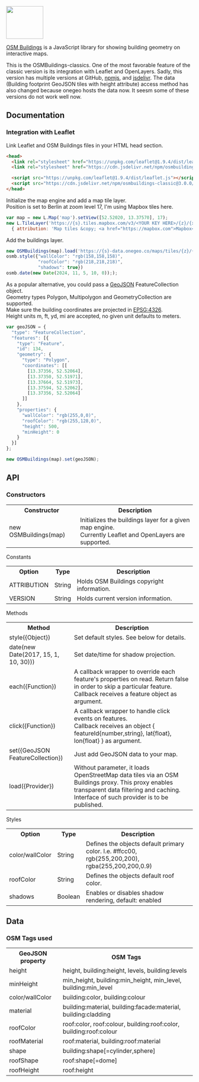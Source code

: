 
<img src="https://osmbuildings.org/logo.svg" width="100" height="88">

[OSM Buildings](https://osmbuildings.org/) is a JavaScript library for showing building geometry on interactive maps. 

This is the OSMBuildings-classics. One of the most favorable feature of the classic version is its integration with Leaflet and OpenLayers. Sadly, this version has multiple versions at GitHub, [npmjs](https://www.npmjs.com/package/osmbuildings-classic), and [jsdelivr](https://www.jsdelivr.com/package/npm/osmbuildings-classic?path=dist). The data (Building footprint GeoJSON tiles with height attribute) access method has also changed because onegeo hosts the data now. It seesm some of these versions do not work well now.

## Documentation

### Integration with Leaflet

Link Leaflet and OSM Buildings files in your HTML head section.

~~~ html
<head>
  <link rel="stylesheet" href="https://unpkg.com/leaflet@1.9.4/dist/leaflet.css"/>
  <link rel="stylesheet" href="https://cdn.jsdelivr.net/npm/osmbuildings-classic@3.0.0/dist/OSMBuildings.css" />

  <script src="https://unpkg.com/leaflet@1.9.4/dist/leaflet.js"></script>
  <script src="https://cdn.jsdelivr.net/npm/osmbuildings-classic@3.0.0/dist/OSMBuildings-Leaflet.js"></script>
</head>
~~~

Initialize the map engine and add a map tile layer.<br>
Position is set to Berlin at zoom level 17, I'm using Mapbox tiles here.

~~~ javascript
var map = new L.Map('map').setView([52.52020, 13.37570], 17);
new L.TileLayer('https://{s}.tiles.mapbox.com/v3/<YOUR KEY HERE>/{z}/{x}/{y}.png',
  { attribution: 'Map tiles &copy; <a href="https://mapbox.com">Mapbox</a>', maxZoom: 17 }).addTo(map);
~~~

Add the buildings layer.

~~~ javascript
new OSMBuildings(map).load('https://{s}-data.onegeo.co/maps/tiles/{z}/{x}/{y}.json?token={Your Key at OneGeo}');
osmb.style({"wallColor": "rgb(158,158,158)",
            "roofColor": "rgb(218,218,218)",
            "shadows": true})
osmb.date(new Date(2024, 11, 5, 10, 0)););
~~~

As a popular alternative, you could pass a <a href="http://www.geojson.org/geojson-spec.html">GeoJSON</a> FeatureCollection object.<br>
Geometry types Polygon, Multipolygon and GeometryCollection are supported.<br>
Make sure the building coordinates are projected in <a href="http://spatialreference.org/ref/epsg/4326/">EPSG:4326</a>.<br>
Height units m, ft, yd, mi are accepted, no given unit defaults to meters.

~~~ javascript
var geoJSON = {
  "type": "FeatureCollection",
  "features": [{
    "type": "Feature",
    "id": 134,
    "geometry": {
      "type": "Polygon",
      "coordinates": [[
        [13.37356, 52.52064],
        [13.37350, 52.51971],
        [13.37664, 52.51973],
        [13.37594, 52.52062],
        [13.37356, 52.52064]
      ]]
    },
    "properties": {
      "wallColor": "rgb(255,0,0)",
      "roofColor": "rgb(255,128,0)",
      "height": 500,
      "minHeight": 0
    }
  }]
};

new OSMBuildings(map).set(geoJSON);
~~~

## API

### Constructors

<table>
<tr>
<th>Constructor</th>
<th>Description</th>
</tr>

<tr>
<td>new OSMBuildings(map)</td>
<td>Initializes the buildings layer for a given map engine.<br>
Currently Leaflet and OpenLayers are supported.</td>
</tr>
</table>

Constants

<table>
<tr>
<th>Option</th>
<th>Type</th>
<th>Description</th>
</tr>

<tr>
<td>ATTRIBUTION</td>
<td>String</td>
<td>Holds OSM Buildings copyright information.</td>
</tr>

<tr>
<td>VERSION</td>
<td>String</td>
<td>Holds current version information.</td>
</tr>
</table>

Methods

<table>
<tr>
<th>Method</th>
<th>Description</th>
</tr>

<tr>
<td>style({Object})</td>
<td>Set default styles. See below for details.</td>
</tr>

<tr>
<td>date(new Date(2017, 15, 1, 10, 30)))</td>
<td>Set date/time for shadow projection.</td>
</tr>

<tr>
<td>each({Function})</td>
<td>A callback wrapper to override each feature's properties on read. Return false in order to skip a particular feature.<br>
Callback receives a feature object as argument.</td>
</tr>

<tr>
<td>click({Function})</td>
<td>A callback wrapper to handle click events on features.<br>
Callback receives an object { featureId{number,string}, lat{float}, lon{float} } as argument.</td>
</tr>

<tr>
<td>set({GeoJSON FeatureCollection})</td>
<td>Just add GeoJSON data to your map.</td>
</tr>

<tr>
<td>load({Provider})</td>
<td>Without parameter, it loads OpenStreetMap data tiles via an OSM Buildings proxy. This proxy enables transparent data filtering and caching.
Interface of such provider is to be published.</td>
</tr>
</table>

Styles

<table>
<tr>
<th>Option</th>
<th>Type</th>
<th>Description</th>
</tr>

<tr>
<td>color/wallColor</td>
<td>String</td>
<td>Defines the objects default primary color. I.e. #ffcc00, rgb(255,200,200), rgba(255,200,200,0.9)</td>
</tr>

<tr>
<td>roofColor</td>
<td>String</td>
<td>Defines the objects default roof color.</td>
</tr>

<tr>
<td>shadows</td>
<td>Boolean</td>
<td>Enables or disables shadow rendering, default: enabled</td>
</tr>
</table>


## Data

### OSM Tags used

<table>
<tr>
<th>GeoJSON property</th>
<th>OSM Tags</th>
</tr>

<tr>
<td>height</td>
<td>height, building:height, levels, building:levels</td>
</tr>

<tr>
<td>minHeight</td>
<td>min_height, building:min_height, min_level, building:min_level</td>
</tr>

<tr>
<td>color/wallColor</td>
<td>building:color, building:colour</td>
</tr>

<tr>
<td>material</td>
<td>building:material, building:facade:material, building:cladding</td>
</tr>

<tr>
<td>roofColor</td>
<td>roof:color, roof:colour, building:roof:color, building:roof:colour</td>
</tr>

<tr>
<td>roofMaterial</td>
<td>roof:material, building:roof:material</td>
</tr>

<tr>
<td>shape</td>
<td>building:shape[=cylinder,sphere]</td>
</tr>

<tr>
<td>roofShape</td>
<td>roof:shape[=dome]</td>
</tr>

<tr>
<td>roofHeight</td>
<td>roof:height</td>
</tr>
</table>
